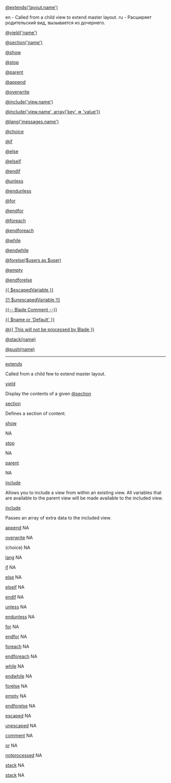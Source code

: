 [@extends('layout.name')](https://laravel.com/docs/master/blade#extending-a-layout)

en - Called from a child view to extend master layout.
ru - Расширяет родительский вид, вызывается из дочернего.
 
[@yield('name')](yield)

[@section('name')](section)

[@show](show)

[@stop](stop)

[@parent](parent)

[@append](append)

[@overwrite](overwrite)

[@include('view.name')](include)

[@include('view.name', array('key' => 'value'))](include-extra)

[@lang('messages.name')](lang)

[@choice](choice)

[@if](if)

[@else](else)

[@elseif](elseif)

[@endif](endif)

[@unless](unless)

[@endunless](endunless)

[@for](for)

[@endfor](endfor)

[@foreach](foreach)

[@endforeach](endforeach)

[@while](while)

[@endwhile](endwhile)

[@forelse($users as $user)](forelse)

[@empty](empty)

[@endforelse](endforelse)

[{{ $escapedVariable }}](escaped)

[{!! $unescapedVariable !!}](unescaped)

[{{-- Blade Comment --}}](comment)

[{{ $name or 'Default' }}](or)

[@{{ This will not be processed by Blade }}](notprocessed)

[@stack(name)](stack)

[@push(name)](push)

---

<a name='extends'></a>
[extends](https://laravel.com/docs/master/blade#extending-a-layout)

Called from a child few to extend master layout.

<a name='yield'></a>
[yield](https://laravel.com/docs/master/blade#defining-a-layout)

Display the contents of a given [@section](section)

<a name='section'></a>
[section](https://laravel.com/docs/master/blade#defining-a-layout)

Defines a section of content.

<a name='show'></a>
[show](https://laravel.com/docs/master/blade#defining-a-layout)

NA

<a name='stop'></a>
[stop](https://laravel.com/docs/5.0/templates#blade-templating)

NA

<a name='parent'></a>
[parent](https://laravel.com/docs/master/blade#extending-a-layout)

NA

<a name='include'></a>
[include](https://laravel.com/docs/master/blade#control-structures)

Allows you to include a view from within an existing view. All variables that are available to the parent view will be made available to the included view.

<a name='include-extra'></a>
[include](https://laravel.com/docs/master/blade#control-structures)

Passes an array of extra data to the included view.

<a name='append'></a>
[append]()
NA

<a name='overwrite'></a>
[overwrite]()
NA

<a name='choice'></a>
(choice)
NA

<a name='lang'></a>
[lang]()
NA

<a name='if'></a>
[if](https://laravel.com/docs/5.2/blade#control-structures)
NA

<a name='else'></a>
[else](https://laravel.com/docs/5.2/blade#control-structures)
NA

<a name='elseif'></a>
[elseif](https://laravel.com/docs/5.2/blade#control-structures)
NA

<a name='endif'></a>
[endif](https://laravel.com/docs/5.2/blade#control-structures)
NA

<a name='unless'></a>
[unless]()
NA

<a name='endunless'></a>
[endunless]()
NA

<a name='for'></a>
[for]()
NA

<a name='endfor'></a>
[endfor]()
NA

<a name='foreach'></a>
[foreach]()
NA

<a name='endforeach'></a>
[endforeach]()
NA

<a name='while'></a>
[while]()
NA

<a name='endwhile'></a>
[endwhile]()
NA

<a name='forelse'></a>
[forelse]()
NA

<a name='empty'></a>
[empty]()
NA

<a name='endforelse'></a>
[endforelse]()
NA

<a name='escaped'></a>
[escaped]()
NA

<a name='unescaped'></a>
[unescaped]()
NA

<a name='comment'></a>
[comment]()
NA

<a name='or'></a>
[or]()
NA

<a name='notprocessed'></a>
[notprocessed]()
NA

<a name='stack'></a>
[stack]()
NA

<a name='stack'></a>
[stack]()
NA